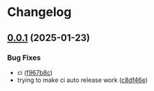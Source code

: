 # Changelog

## [0.0.1](https://github.com/Mooling0602/ReplyCommandAPI-MCDR/compare/rc_api-v0.0.0...rc_api-v0.0.1) (2025-01-23)


### Bug Fixes

* ci ([f967b8c](https://github.com/Mooling0602/ReplyCommandAPI-MCDR/commit/f967b8cf5de3f0056d152124b64c774bbb32b5e8))
* trying to make ci auto release work ([c8df46e](https://github.com/Mooling0602/ReplyCommandAPI-MCDR/commit/c8df46e8efc6591cf88190e1bbfd627e694a8146))
